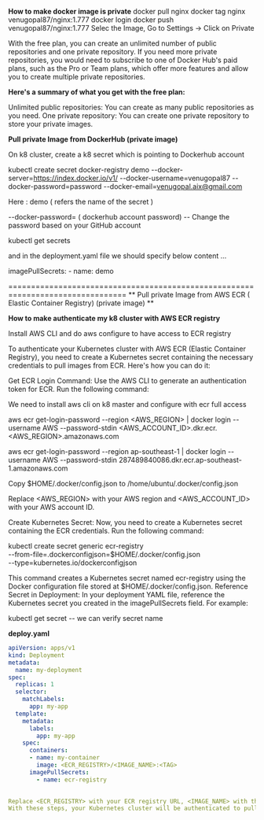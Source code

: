 **How to make docker image is private**
docker pull nginx
docker tag nginx venugopal87/nginx:1.777
docker login
docker push venugopal87/nginx:1.777
Selec the Image, Go to Settings ->  Click on Private 

With the free plan, you can create an unlimited number of public repositories and one private repository. If you need more private repositories, you would need to subscribe to one of Docker Hub's paid plans, such as the Pro or Team plans, which offer more features and allow you to create multiple private repositories.

**Here's a summary of what you get with the free plan:**

Unlimited public repositories: You can create as many public repositories as you need.
One private repository: You can create one private repository to store your private images.




**Pull private Image from DockerHub (private image)**

On k8 cluster, create a k8 secret which is pointing to Dockerhub account

kubectl create secret docker-registry demo --docker-server=https://index.docker.io/v1/ --docker-username=venugopal87 --docker-password=password --docker-email=venugopal.aix@gmail.com

Here : demo ( refers the name of the secret ) 


--docker-password= ( dockerhub account password)  -- Change the password based on your GitHub account

kubectl get secrets

and in the deployment.yaml file we should specify below content ...

   imagePullSecrets:
        - name: demo


================================================================================
** Pull private Image from AWS ECR ( Elastic Container Registry) (private image) **

**How to make authenticate my k8 cluster with AWS ECR registry**

Install AWS CLI and do aws configure to have access to ECR registry

To authenticate your Kubernetes cluster with AWS ECR (Elastic Container Registry), you need to create a Kubernetes secret containing the necessary credentials to pull images from ECR. Here's how you can do it:

Get ECR Login Command: Use the AWS CLI to generate an authentication token for ECR. Run the following command:

We need to install aws cli on k8 master and configure with ecr full access

aws ecr get-login-password --region <AWS_REGION> | docker login --username AWS --password-stdin <AWS_ACCOUNT_ID>.dkr.ecr.<AWS_REGION>.amazonaws.com

aws ecr get-login-password --region ap-southeast-1 | docker login --username AWS --password-stdin 287489840086.dkr.ecr.ap-southeast-1.amazonaws.com

Copy $HOME/.docker/config.json to /home/ubuntu/.docker/config.json 


Replace <AWS_REGION> with your AWS region and <AWS_ACCOUNT_ID> with your AWS account ID.


Create Kubernetes Secret: Now, you need to create a Kubernetes secret containing the ECR credentials. Run the following command:

kubectl create secret generic ecr-registry \
    --from-file=.dockerconfigjson=$HOME/.docker/config.json \
    --type=kubernetes.io/dockerconfigjson


This command creates a Kubernetes secret named ecr-registry using the Docker configuration file stored at $HOME/.docker/config.json.
Reference Secret in Deployment: In your deployment YAML file, reference the Kubernetes secret you created in the imagePullSecrets field. For example:


kubectl get secret -- we can verify secret name 

**deploy.yaml**

```yaml
apiVersion: apps/v1
kind: Deployment
metadata:
  name: my-deployment
spec:
  replicas: 1
  selector:
    matchLabels:
      app: my-app
  template:
    metadata:
      labels:
        app: my-app
    spec:
      containers:
      - name: my-container
        image: <ECR_REGISTRY>/<IMAGE_NAME>:<TAG>
      imagePullSecrets:
        - name: ecr-registry

        
Replace <ECR_REGISTRY> with your ECR registry URL, <IMAGE_NAME> with the name of your Docker image, and <TAG> with the desired tag.
With these steps, your Kubernetes cluster will be authenticated to pull images from AWS ECR using the provided credentials. Make sure to keep your credentials secure and rotate them regularly for security best practices.

